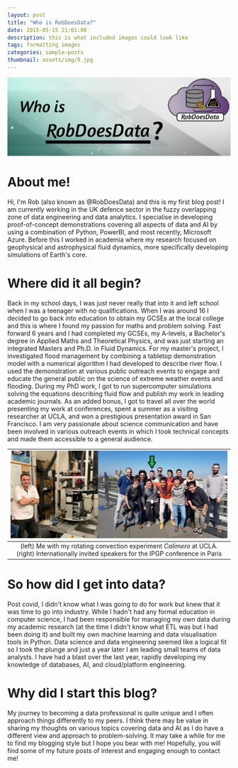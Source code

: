 ```yaml
---
layout: post
title: "Who is RobDoesData?"
date: 2015-05-15 21:01:00
description: this is what included images could look like
tags: formatting images
categories: sample-posts
thumbnail: assets/img/9.jpg
---
```

<img src="/assets/img/blogs/2024-02-26-robdoesdata.png" width="1000">

# About me!
Hi, I'm Rob (also known as @RobDoesData) and this is my first blog post! I am currently working in the UK defence sector in the fuzzy overlapping zone of data engineering and data analytics. I specialise in developing proof-of-concept demonstrations covering all aspects of data and AI by using a combination of Python, PowerBI, and most recently, Microsoft Azure. Before this I worked in academia where my research focused on geophysical and astrophysical fluid dynamics, more specifically developing simulations of Earth's core.

# Where did it all begin? 
Back in my school days, I was just never really that into it and left school when I was a teenager with no qualifications. When I was around 16 I decided to go back into education to obtain my GCSEs at the local college and this is where I found my passion for maths and problem solving. Fast forward 6 years and I had completed my GCSEs, my A-levels, a Bachelor's degree in Applied Maths and Theoretical Physics, and was just starting an integrated Masters and Ph.D. in Fluid Dynamics. For my master's project, I investigated flood management by combining a tabletop demonstration model with a numerical algorithm I had developed to describe river flow. I used the demonstration at various public outreach events to engage and educate the general public on the science of extreme weather events and flooding. During my PhD work, I got to run supercomputer simulations solving the equations describing fluid flow and publish my work in leading academic journals. As an added bonus, I got to travel all over the world presenting my work at conferences, spent a summer as a visiting researcher at UCLA, and won a prestigious presentation award in San Francisco. I am very passionate about science communication and have been involved in various outreach events in which I took technical concepts and made them accessible to a general audience.

| <img src="/assets/img/blogs/robdoesdata-intro.png" width="600" alt=""> |
|:--:| 
| (left) Me with my rotating convection experiment _Calimero_ at UCLA. (right) Internationally invited speakers for the IPGP conference in Paris |

# So how did I get into data?
Post covid, I didn't know what I was going to do for work but knew that it was time to go into industry. While I hadn't had any formal education in computer science, I had been responsible for managing my own data during my academic research (at the time I didn't know what ETL was but I had been doing it) and built my own machine learning and data visualisation tools in Python. Data science and data engineering seemed like a logical fit so I took the plunge and just a year later I am leading small teams of data analysts. I have had a blast over the last year, rapidly developing my knowledge of databases, AI, and cloud/platform engineering.

# Why did I start this blog?
My journey to becoming a data professional is quite unique and I often approach things differently to my peers. I think there may be value in sharing my thoughts on various topics covering data and AI as I do have a different view and approach to problem-solving. It may take a while for me to find my blogging style but I hope you bear with me! Hopefully, you will find some of my future posts of interest and engaging enough to contact me!
